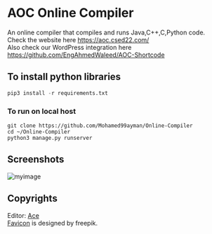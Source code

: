 

# AOC Online Compiler
An online compiler that compiles and runs Java,C++,C,Python code.  
Check the website here https://aoc.csed22.com/  
Also check our WordPress integration here https://github.com/EngAhmedWaleed/AOC-Shortcode

## To install python libraries
```python
pip3 install -r requirements.txt
```

### To run on local host
	git clone https://github.com/Mohamed99ayman/Online-Compiler
	cd ~/Online-Compiler
	python3 manage.py runserver

## Screenshots ##
![myimage](https://user-images.githubusercontent.com/44615609/91636723-2b458800-ea03-11ea-81fa-c2320c25b952.gif)

## Copyrights ##
Editor: [Ace](https://github.com/ajaxorg/ace)  
[Favicon](https://www.freepik.com/free-vector/illustration-gear-doodle-icon_2606116.htm#page=1&query=gear&position=0) is designed by freepik.
